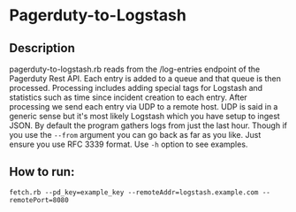 # Pagerduty-to-Logstash
## Description
  pagerduty-to-logstash.rb reads from the /log-entries endpoint of the
Pagerduty Rest API. Each entry is added to a queue and that queue is then
processed. Processing includes adding special tags for Logstash and statistics
such as time since incident creation to each entry. After processing we send
each entry via UDP to a remote host. UDP is said in a generic sense but it's
most likely Logstash which you have setup to ingest JSON. By default the program
gathers logs from just the last hour. Though if you use the `--from` argument
you can go back as far as you like. Just ensure you use RFC 3339 format. Use `-h` option to see examples.

## How to run:
  `fetch.rb --pd_key=example_key --remoteAddr=logstash.example.com --remotePort=8080`
